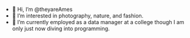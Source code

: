 - 👋 Hi, I’m @theyareAmes
- 👀 I’m interested in photography, nature, and fashion.
- 🌱 I’m currently employed as a data manager at a college though I am only just now diving into programming.

<!---
theyareAmes/theyareAmes is a ✨ special ✨ repository because its `README.md` (this file) appears on your GitHub profile.
You can click the Preview link to take a look at your changes.
--->
